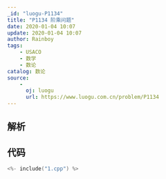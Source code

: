 ```yaml
---
_id: "luogu-P1134"
title: "P1134 阶乘问题"
date: 2020-01-04 10:07
update: 2020-01-04 10:07
author: Rainboy
tags:
    - USACO
    - 数学
    - 数论
catalog: 数论
source: 
    - 
      oj: luogu
      url: https://www.luogu.com.cn/problem/P1134
---
```


## 解析


## 代码

```c
<%- include("1.cpp") %>
```
